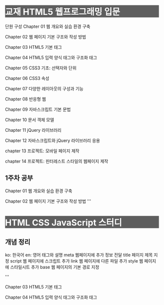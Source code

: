 # 교재 HTML5 웹프로그래밍 입문
단원 구성
Chapter 01 웹 개요와 실습 환경 구축

Chapter 02 웹 페이지 기본 구조와 작성 방법

Chapter 03 HTML5 기본 태그

Chapter 04 HTML5 입력 양식 태그와 구조화 태그

Chapter 05 CSS3 기초: 선택자와 단위

Chapter 06 CSS3 속성

Chapter 07 다양한 레이아웃의 구성과 기능

Chapter 08 반응형 웹

Chapter 09 자바스크립트 기본 문법

Chapter 10 문서 객체 모델

Chapter 11 jQuery 라이브러리

Chapter 12 자바스크립트와 jQuery 라이브러리 응용

chapter 13 프로젝트: 모바일 페이지 제작

chapter 14 프로젝트: 핀터레스트 스타일의 웹페이지 제작

## 1주차 공부
Chapter 01 웹 개요와 실습 환경 구축

Chapter 02 웹 페이지 기본 구조와 작성 방법
'''
<!DOCTYPE html>
<html lang="en">
<head>
  <meta charset="UTF-8">
  <meta name="viewport" content="width=device-width, initial-scale=1.0">
  <title>Study Week 1 2과</title>
  <style>
    h1 {
      color: white;
    background: rgb(94, 94, 94);
  }
  </style>
  <h1>HTML CSS JavaScript 스터디 </h1>
  </head>
<body>
  <script>
    alert('이것이 바로 alert 경고창!');
  </script>
  <div>
    <h2>개념 정리</h2>
    <p>ko: 한국어 
      en: 영어
      태그와 설명
      meta 웹페이지에 추가 정보 전달
      title 페이지 제목 지정
      script 웹 페이지에 스크립트 추가
      link 웹 페이지에 다른 파일 추가
      style 웹 페이지에 스타일시트 추가
      base 웹 페이지의 기본 경로 지정
    </p>
  </div>
</body>
</html>
'''

Chapter 03 HTML5 기본 태그

Chapter 04 HTML5 입력 양식 태그와 구조화 태그

